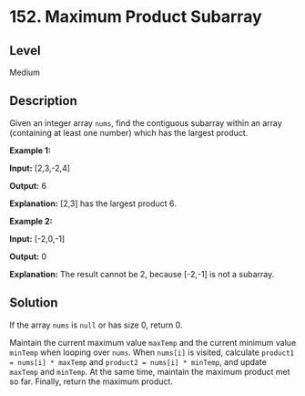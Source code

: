 # 152. Maximum Product Subarray
## Level
Medium

## Description
Given an integer array `nums`, find the contiguous subarray within an array (containing at least one number) which has the largest product.

**Example 1:**

**Input:** [2,3,-2,4]

**Output:** 6

**Explanation:** [2,3] has the largest product 6.

**Example 2:**

**Input:** [-2,0,-1]

**Output:** 0

**Explanation:** The result cannot be 2, because [-2,-1] is not a subarray.

## Solution
If the array `nums` is `null` or has size 0, return 0.

Maintain the current maximum value `maxTemp` and the current minimum value `minTemp` when looping over `nums`. When `nums[i]` is visited, calculate `product1 = nums[i] * maxTemp` and `product2 = nums[i] * minTemp`, and update `maxTemp` and `minTemp`. At the same time, maintain the maximum product met so far. Finally, return the maximum product.
